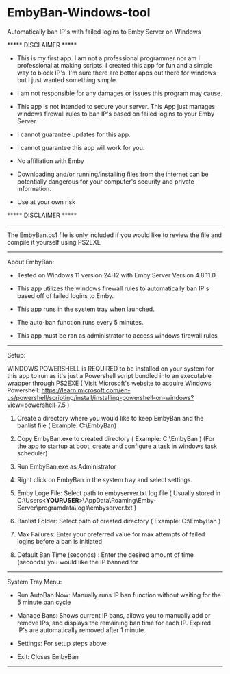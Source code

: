 # EmbyBan-Windows-tool
Automatically ban IP's with failed logins to Emby Server on Windows

*****   DISCLAIMER   *****

- This is my first app. I am not a professional programmer nor am I professional at making scripts.
  I created this app for fun and a simple way to block IP's. I'm sure there are better apps out there for windows but I just wanted something simple.

- I am not responsible for any damages or issues this program may cause.

- This app is not intended to secure your server. This App just manages windows firewall rules to ban IP's based on failed logins to your Emby Server.

- I cannot guarantee updates for this app.

- I cannot guarantee this app will work for you.

- No affiliation with Emby

- Downloading and/or running/installing files from the internet can be potentially dangerous for your computer's security and private information.

- Use at your own risk

*****   DISCLAIMER   *****

------------------------------------------------------------------------------------------------------------------------------------------------------------------------------------------------------------

The EmbyBan.ps1 file is only included if you would like to review the file and compile it yourself using PS2EXE

------------------------------------------------------------------------------------------------------------------------------------------------------------------------------------------------------------

About EmbyBan:

- Tested on Windows 11 version 24H2 with Emby Server Version 4.8.11.0

- This app utilizes the windows firewall rules to automatically ban IP's based off of failed logins to Emby.

- This app runs in the system tray when launched.

- The auto-ban function runs every 5 minutes.

- This app must be ran as administrator to access windows firewall rules


------------------------------------------------------------------------------------------------------------------------------------------------------------------------------------------------------------

Setup:

 WINDOWS POWERSHELL is REQUIRED to be installed on your system for this app to run as it's just a Powershell script bundled into an executable wrapper through PS2EXE
( Visit Microsoft's website to acquire Windows Powershell: https://learn.microsoft.com/en-us/powershell/scripting/install/installing-powershell-on-windows?view=powershell-7.5 )


1. Create a directory where you would like to keep EmbyBan and the banlist file
   ( Example: C:\EmbyBan)


2. Copy EmbyBan.exe to created directory
   ( Example: C:\EmbyBan )
   (For the app to startup at boot, create and configure a task in windows task scheduler)

3. Run EmbyBan.exe as Administrator

4. Right click on EmbyBan in the system tray and select settings.

5. Emby Loge File: Select path to embyserver.txt log file
  ( Usually stored in C:\Users\<**YOURUSER**>\AppData\Roaming\Emby-Server\programdata\logs\embyserver.txt )

6. Banlist Folder: Select path of created directory
   ( Example: C:\EmbyBan )

7. Max Failures: Enter your preferred value for max attempts of failed logins before a ban is initiated

8. Default Ban Time (seconds) : Enter the desired amount of time (seconds) you would like the IP banned for

------------------------------------------------------------------------------------------------------------------------------------------------------------------------------------------------------------

System Tray Menu:

- Run AutoBan Now: Manually runs IP ban function without waiting for the 5 minute ban cycle

- Manage Bans: Shows current IP bans, allows you to manually add or remove IPs, and displays the remaining ban time for each IP. Expired IP's are automatically removed after 1 minute.

- Settings: For setup steps above

- Exit: Closes EmbyBan

------------------------------------------------------------------------------------------------------------------------------------------------------------------------------------------------------------
